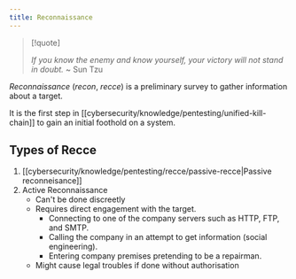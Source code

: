 ```yaml
---
title: Reconnaissance
---
```


> [!quote]
>
> _If you know the enemy and know yourself, your victory will not stand in doubt._
> ~ Sun Tzu

_Reconnaissance_ (_recon_, _recce_) is a preliminary survey to gather information about a target.

It is the first step in [[cybersecurity/knowledge/pentesting/unified-kill-chain]] to gain an initial foothold on a system.

## Types of Recce

1. [[cybersecurity/knowledge/pentesting/recce/passive-recce|Passive reconneisance]]
2. Active Reconnaissance
   - Can't be done discreetly
   - Requires direct engagement with the target.
     - Connecting to one of the company servers such as HTTP, FTP, and SMTP.
     - Calling the company in an attempt to get information (social engineering).
     - Entering company premises pretending to be a repairman.
   - Might cause legal troubles if done without authorisation
